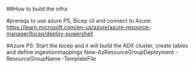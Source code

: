 ##How to build the infra

#prereqs to use azure PS, Bicep cli and connect to Azure:
https://learn.microsoft.com/en-us/azure/azure-resource-manager/bicep/deploy-powershell

#Azure PS:
Start the bicep and it will build the ADX cluster, create tables and define ingestionmappings
New-AzResourceGroupDeployment -ResourceGroupName <resource-group-name> -TemplateFile <path-to-bicep>
